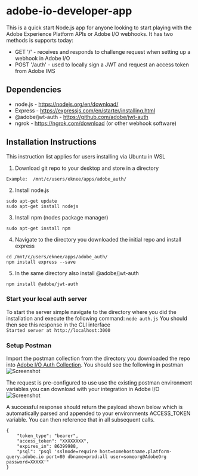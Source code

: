 # adobe-io-developer-app
 
This is a quick start Node.js app for anyone looking to start playing with the Adobe Experience Platform APIs or Adobe I/O webhooks. It has two methods is supports today:

* GET '/' - receives and responds to challenge request when setting up a webhook in Adobe I/O
* POST '/auth' - used to locally sign a JWT and request an access token from Adobe IMS

## Dependencies
* node.js - https://nodejs.org/en/download/
* Express - https://expressjs.com/en/starter/installing.html
* @adobe/jwt-auth - https://github.com/adobe/jwt-auth
* ngrok - https://ngrok.com/download (or other webhook software)


## Installation Instructions
This instruction list applies for users installing via Ubuntu in WSL

1. Download git repo to your desktop and store in a directory  
```
Example:  /mnt/c/users/eknee/apps/adobe_auth/
```

2. Install node.js  
```
sudo apt-get update
sudo apt-get install nodejs
```

3. Install npm (nodes package manager)  
```
sudo apt-get install npm
```

4. Navigate to the directory you downloaded the initial repo and install express
```
cd /mnt/c/users/eknee/apps/adobe_auth/
npm install express --save
```

5. In the same directory also install @adobe/jwt-auth  
```
npm install @adobe/jwt-auth
```

### Start your local auth server
To start the server simple navigate to the directory where you did the installation and execute the following command:
```node auth.js```
You should then see this response in the CLI interface  
```Started server at http://localhost:3000```


### Setup Postman
Import the postman collection from the directory you downloaded the repo into [Adobe I/O Auth Collection](postman/Adobe%20I-O%20Auth.postman_collection.json).  You should see the following in postman  
![Screenshot](images/postman_collection.png)

The request is pre-configured to use use the existing postman environment variables you can download with your integration in Adobe I/O  
![Screenshot](images/postman_request.png)

A successful response should return the payload shown below which is automatically parsed and appended to your environments ACCESS_TOKEN variable.  You can then reference that in all subsequent calls.
```
{
    "token_type": "bearer",
    "access_token": "XXXXXXXX",
    "expires_in": 86399988,
    "psql": "psql 'sslmode=require host=somehostname.platform-query.adobe.io port=80 dbname=prod:all user=someorg@AdobeOrg password=XXXXX'"
}
```